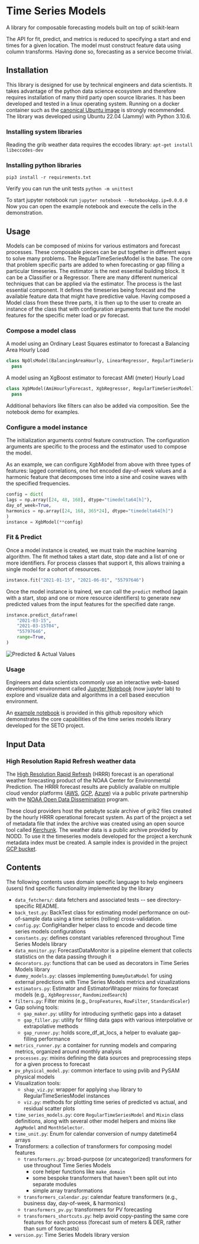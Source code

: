 # Time Series Models

A library for composable forecasting models built on top of scikit-learn


<!-- Add intro that provides project context. -->
<!-- FTR - final technical report. Everything must link to there - except for this doc. Link to task numbers -->
<!-- TODO: Get permalink for FTR once published and link it from here! -->

<!-- Explain what this does for lawyers... it solves this particular problem for the FTR - as well as this class of problem in general -->
<!-- Expand on connections to SOPO: be clear about mapping to the things we completed. Make sure keyword searches will work -->
<!-- Read SOPO: look for nouns in the relevant task descriptions. -->


The API for fit, predict, and metrics is reduced to specifying a start and end times for a given location.
The model must construct feature data using column transforms. Having done so, forecasting as a service become trivial.

## Installation

<!-- Talk about env for this to run - should be a complete description - provide the context. -->

This library is designed for use by technical engineers and data scientists. It takes advantage of the python
data science ecosystem and therefore requires installation of many third party open source libraries. It has 
been developed and tested in a linux operating system. Running on a docker container such as 
the [canonical Ubuntu image](https://hub.docker.com/_/ubuntu) is strongly recommended. The library was 
developed using Ubuntu 22.04 (Jammy) with Python 3.10.6.

### Installing system libraries
Reading the grib weather data requires the eccodes library: `apt-get install libeccodes-dev`

### Installing python libraries
`pip3 install -r requirements.txt`

Verify you can run the unit tests `python -m unittest`

To start jupyter notebook run `jupyter notebook --NotebookApp.ip=0.0.0.0`
Now you can open the example notebook and execute the cells in the demonstration.

<!-- Phase 2 (after FTR accepted): add docker container in July -->

## Usage
Models can be composed of mixins for various estimators and forecast processes. These composable
pieces can be put together in different ways to solve many problems. The RegularTimeSeriesModel is the base.
The core that problem specific parts are added to when forecasting or gap filling a particular timeseries.
The estimator is the next essential building block. It can be a Classifier or a Regressor. There are many 
different numerical techniques that can be applied via the estimator. The process is the last essential 
component. It defines the timeseries being forecast and the available feature data that might have predictive value.
Having composed a Model class from these three parts, it is then up to the user to create an instance of the class that 
with configuration arguments that tune the model features for the specific meter load or pv forecast. 


<!-- Explain what this does - for lawyers... point to ipynb example -->
<!-- Consider adding sklearn model diagram if it would help (rather than hurt) the explanation -->

### Compose a model class

A model using an Ordinary Least Squares estimator to forecast a Balancing Area Hourly Load
```python
class NpOlsModel(BalancingAreaHourly, LinearRegressor, RegularTimeSeriesModel):
  pass
```

A model using an XgBoost estimator to forecast AMI (meter) Hourly Load
```python
class XgbModel(AmiHourlyForecast, XgbRegressor, RegularTimeSeriesModel):
  pass
```

Additional behaviors like filters can also be added via composition. See the notebook demo for examples.

### Configure a model instance
The initialization arguments control feature construction. The configuration arguments are specific to the
process and the estimator used to compose the model.

As an example, we can configure XgbModel from above with three types of features: lagged correlations, one hot encoded 
day-of-week values and a harmonic feature that decomposes time into a sine and cosine waves with the specified frequencies.
```python
config = dict(
lags = np.array([24, 48, 168], dtype="timedelta64[h]"),
day_of_week=True,
harmonics = np.array([24, 168, 365*24], dtype="timedelta64[h]")
)
instance = XgbModel(**config)
```

### Fit & Predict
Once a model instance is created, we must train the machine learning algorithm. The fit method takes
a start date, stop date and a list of one or more identifiers. For process classes that support it, this
allows training a single model for a cohort of resources.

```python
instance.fit("2021-01-15", "2021-06-01", "55797646")
```

Once the model instance is trained, we can call the `predict` method (again with a start, stop and one or more
resource identifiers) to generate new predicted values from the input features for the specified date range.
```python
instance.predict_dataframe(
    "2021-03-15",
    "2021-03-15T04",
    "55797646",
    range=True,
)
```
![Predicted & Actual Values](https://github.com/SETO2243/forecasting/assets/84335963/99cdaaf1-d15a-40fd-bbfa-534da6de4b49)


<!-- Expand on this - show examples -->


### Usage
Engineers and data scientists commonly use an interactive web-based development environment called [Jupyter Notebook](https://jupyter.org/)
(now jupyter lab) to explore and visualize data and algorithms in a cell based execution environment. 
<!-- Developers commonly use ipython notebooks for data science and... -->

An [example notebook](https://github.com/SETO2243/forecasting/blob/main/example.ipynb) is provided in this github
repository which demonstrates the core capabilities of the time series models library developed for the SETO project. 

## Input Data

<!-- AMI meter data from PNNL-->
<!-- HRRR operational forecast data from NOAA-->

### High Resolution Rapid Refresh weather data
The [High Resolution Rapid Refresh](https://rapidrefresh.noaa.gov/hrrr/) (HRRR) forecast is an operational weather 
forecasting product of the NOAA Center for Environmental Prediction. The HRRR forecast results are publicly available 
on multiple cloud vendor platforms ([AWS](https://registry.opendata.aws/collab/noaa/),
[GCP](https://cloud.google.com/blog/products/data-analytics/noaa-datasets-on-google-cloud-for-environmental-exploration),
[Azure](https://planetarycomputer.microsoft.com/catalog)) via a public private partnership with the
[NOAA Open Data Dissemination](https://www.noaa.gov/information-technology/open-data-dissemination) program.

These cloud providers host the petabyte scale archive of grib2 files created by the hourly HRRR operational forecast system.
As part of the project a set of metadata file that index the archive was created using an open source tool
called [Kerchunk](https://github.com/fsspec/kerchunk). The weather data is a public archive provided by NODD. To use it
the timeseries models developed for the project a kerchunk metadata index must be created. A sample index is provided
in the project [GCP bucket](https://console.cloud.google.com/storage/browser/seto2243-forecasting).


## Contents
<!-- Add context: domain specific technical langauge to help engineers find specific functionality in the repository -->

The following contents uses domain specific language to help engineers (users) find specific functionality implemented by the library 


* `data_fetchers/`: data fetchers and associated tests -- see directory-specific README.
* `back_test.py`: BackTest class for estimating model performance on out-of-sample data using a time series (rolling)
 cross-validation.
* `config.py`: ConfigHandler helper class to encode and decode time series models configurations
* `constants.py`: defines constant variables referenced throughout Time Series Models library
* `data_monitor.py`: ForecastDataMonitor is a pipeline element that collects statistics on the data passing through it
* `decorators.py`: functions that can be used as decorators in Time Series Models library
* `dummy_models.py`: classes implementing `DummyDataModel` for using external predictions with Time Series Models
metrics and vizualizations
* `estimators.py`: Estimator and EstimatorWrapper mixins for forecast models (e.g., `XgbRegressor`, `RandomizedSearch`)
* `filters.py`: Filter mixins (e.g., `DropFeatures`, `RowFilter`, `StandardScaler`)
* Gap solving tools:
  * `gap_maker.py`: utility for introducing synthetic gaps into a dataset
  * `gap_filler.py`: utility for filling data gaps with various interpolative or extrapolative methods
  * `gap_runner.py`: holds score_df_at_locs, a helper to evaluate gap-filling performance
* `metrics_runner.py`: a container for running models and comparing metrics, organized around monthly analysis
* `processes.py`: mixins defining the data sources and preprocessing steps for a given process to forecast
* `pv_physical_model.py`: common interface to using pvlib and PySAM physical models
* Visualization tools:
  * `shap_viz.py`: wrapper for applying `shap` library to RegularTimeSeriesModel instances
  * `viz.py`: methods for plotting time series of predicted vs actual, and residual scatter plots
* `time_series_models.py`: core `RegularTimeSeriesModel` and `Mixin` class definitions, along with several other model
  helpers and mixins like `AggModel` and `MonthSelector`.
* `time_unit.py`: Enum for calendar conversion of numpy datetime64 arrays
* Transformers: a collection of transformers for composing model features
  * `transformers.py`: broad-purpose (or uncategorized) transformers for use throughout Time Series Models
    * core helper functions like `make_domain`
    * some bespoke transformers that haven't been split out into separate modules
    * simple array transformations
  * `transformers_calendar.py`: calendar feature transformers (e.g., business day, day-of-week, & harmonics)
  * `transformers_pv.py`: transformers for PV forecasting
  * `transformers_shortcuts.py`: help avoid copy-pasting the same core features for each process
  (forecast sum of meters & DER, rather than sum of forecasts)
* `version.py`: Time Series Models library version
